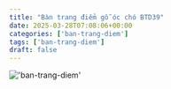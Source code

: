 ```yaml
---
title: "Bàn trang điểm gỗ óc chó BTD39"
date: 2025-03-28T07:08:06+00:00
categories: ['ban-trang-diem']
tags: ['ban-trang-diem']
draft: false
---
```

!['ban-trang-diem'](https://romax.vn/wp-content/uploads/2025/03/ban-trang-diem-go-oc-cho-btd37-9-1280x960.webp)